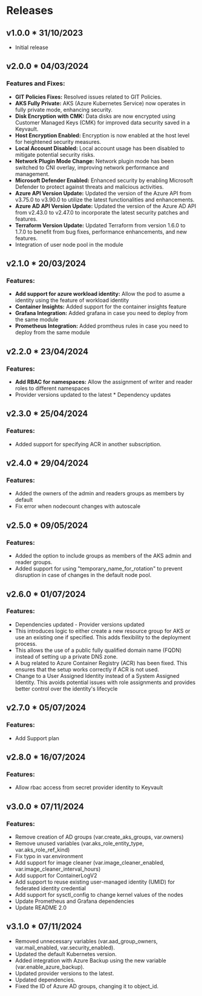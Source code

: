 # Releases

## v1.0.0 * 31/10/2023

* Initial release

## v2.0.0 * 04/03/2024

### Features and Fixes:

* **GIT Policies Fixes:** Resolved issues related to GIT Policies.
* **AKS Fully Private:** AKS (Azure Kubernetes Service) now operates in fully private mode, enhancing security.
* **Disk Encryption with CMK:** Data disks are now encrypted using Customer Managed Keys (CMK) for improved data security saved in a Keyvault.
* **Host Encryption Enabled:** Encryption is now enabled at the host level for heightened security measures.
* **Local Account Disabled:** Local account usage has been disabled to mitigate potential security risks.
* **Network Plugin Mode Change:** Network plugin mode has been switched to CNI overlay, improving network performance and management.
* **Microsoft Defender Enabled:** Enhanced security by enabling Microsoft Defender to protect against threats and malicious activities.
* **Azure API Version Update:**  Updated the version of the Azure API from v3.75.0 to v3.90.0 to utilize the latest functionalities and enhancements.
* **Azure AD API Version Update:** Updated the version of the Azure AD API from v2.43.0 to v2.47.0 to incorporate the latest security patches and features.
* **Terraform Version Update:** Updated Terraform from version 1.6.0 to 1.7.0 to benefit from bug fixes, performance enhancements, and new features.
* Integration of user node pool in the module

## v2.1.0 * 20/03/2024

### Features:

* **Add support for azure workload identity:** Allow the pod to asume a identity using the feature of workload identity
* **Container Insights:** Added support for the container insights feature
* **Grafana Integration:** Added grafana in case you need to deploy from the same module
* **Prometheus Integration:** Added promtheus rules in case you need to deploy from the same module

## v2.2.0 * 23/04/2024

### Features:

* **Add RBAC for namespaces:** Allow the assignment of writer and reader roles to different namespaces
* Provider versions updated to the latest * Dependency updates

## v2.3.0 * 25/04/2024

### Features:

* Added support for specifying ACR in another subscription.

## v2.4.0 * 29/04/2024

### Features:

* Added the owners of the admin and readers groups as members by default
* Fix error when nodecount changes with autoscale

## v2.5.0 * 09/05/2024

### Features:

* Added the option to include groups as members of the AKS admin and reader groups.
* Added support for using "temporary_name_for_rotation" to prevent disruption in case of changes in the default node pool.

## v2.6.0 * 01/07/2024

### Features:

* Dependencies updated - Provider versions updated
* This introduces logic to either create a new resource group for AKS or use an existing one if specified. This adds flexibility to the deployment process.
* This allows the use of a public fully qualified domain name (FQDN) instead of setting up a private DNS zone.
* A bug related to Azure Container Registry (ACR) has been fixed. This ensures that the setup works correctly  if ACR is not used.
* Change to a User Assigned Identity instead of a System Assigned Identity. This avoids potential issues with role assignments and provides better control over the identity's lifecycle

## v2.7.0 * 05/07/2024

### Features:

* Add Support plan

## v2.8.0 * 16/07/2024

### Features:

*  Allow rbac access from secret provider identity to Keyvault

## v3.0.0 * 07/11/2024

### Features:

* Remove creation of AD groups (var.create_aks_groups, var.owners)
* Remove unused variables (var.aks_role_entity_type, var.aks_role_ref_kind)
* Fix typo in var.environment
* Add support for image cleaner (var.image_cleaner_enabled, var.image_cleaner_interval_hours)
* Add support for ContainerLogV2
* Add support to reuse existing user-managed identity (UMID) for federated identity credential
* Add support for sysctl_config to change kernel values of the nodes
* Update Prometheus and Grafana dependencies
* Update README 2.0

## v3.1.0 * 07/11/2024

* Removed unnecessary variables (var.aad_group_owners, var.mail_enabled, var.security_enabled).
* Updated the default Kubernetes version.
* Added integration with Azure Backup using the new variable (var.enable_azure_backup).
* Updated provider versions to the latest.
* Updated dependencies.
* Fixed the ID of Azure AD groups, changing it to object_id.

